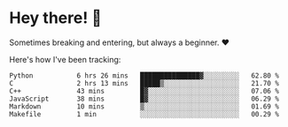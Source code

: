 # Hey there! 👋
Sometimes breaking and entering, but always a beginner. ❤️

Here's how I've been tracking:
<!--START_SECTION:waka-->

```text
Python           6 hrs 26 mins   ███████████████▓░░░░░░░░░   62.80 %
C                2 hrs 13 mins   █████▒░░░░░░░░░░░░░░░░░░░   21.70 %
C++              43 mins         █▓░░░░░░░░░░░░░░░░░░░░░░░   07.06 %
JavaScript       38 mins         █▓░░░░░░░░░░░░░░░░░░░░░░░   06.29 %
Markdown         10 mins         ▒░░░░░░░░░░░░░░░░░░░░░░░░   01.69 %
Makefile         1 min           ░░░░░░░░░░░░░░░░░░░░░░░░░   00.29 %
```

<!--END_SECTION:waka-->
